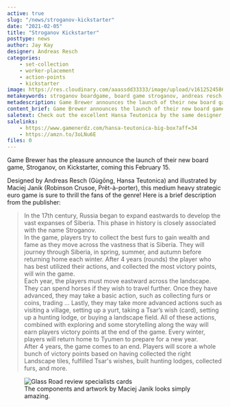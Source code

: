 ```yaml
---
active: true
slug: "/news/stroganov-kickstarter"
date: "2021-02-05"
title: "Stroganov Kickstarter"
posttype: news
author: Jay Kay
designer: Andreas Resch
categories: 
    - set-collection
    - worker-placement
    - action-points
    - kickstarter
image: https://res.cloudinary.com/aaassdd33333/image/upload/v1612524586/tFxdDnlg.jpg
metakeywords: stroganov boardgame, board game stroganov, andreas resch stroganov, stroganov kickstarter
metadescription: Game Brewer announces the launch of their new board game, Stroganov, on Kickstarter.
content_brief: Game Brewer announces the launch of their new board game, Stroganov, on Kickstarter.
saletext: Check out the excellent Hansa Teutonica by the same designer, now in a BIG BOX edition!! W00t! 
salelinks: 
    - https://www.gamenerdz.com/hansa-teutonica-big-box?aff=34
    - https://amzn.to/3oLNu6E
files: 0
---
```

Game Brewer has the pleasure announce the launch of their new board game, Stroganov, on Kickstarter, coming this February 15. 

Designed by Andreas Resch (Gùgōng, Hansa Teutonica) and illustrated by Maciej Janik (Robinson Crusoe, Prêt-à-porter), this medium heavy strategic euro game is sure to thrill the fans of the genre! Here is a brief description from the publisher: 

>In the 17th century, Russia began to expand eastwards to develop the vast expanses of Siberia. This phase in history is closely associated with the name Stroganov.  
>In the game, players try to collect the best furs to gain wealth and fame as they move across the vastness that is Siberia. They will journey through Siberia, in spring, summer, and autumn before returning home each winter. After 4 years (rounds) the player who has best utilized their actions, and collected the most victory points, will win the game.  
>Each year, the players must move eastward across the landscape. They can spend horses if they wish to travel further. Once they have advanced, they may take a basic action, such as collecting furs or coins, trading … Lastly, they may take more advanced actions such as visiting a village, setting up a yurt, taking a Tsar’s wish (card), setting up a hunting lodge, or buying a landscape field. All of these actions, combined with exploring and some storytelling along the way will earn players victory points at the end of the game. Every winter, players will return home to Tyumen to prepare for a new year.  
>After 4 years, the game comes to an end. Players will score a whole bunch of victory points based on having collected the right Landscape tiles, fulfilled Tsar's wishes, built hunting lodges, collected furs, and more. 

<figure class="figure">
    <img class="image fit" alt="Glass Road review specialists cards" src="https://res.cloudinary.com/aaassdd33333/image/upload/v1612527727/stroganov.png" ></img>
    <figcaption class="figcaption">The components and artwork by Maciej Janik looks simply amazing.</figcaption>
</figure>